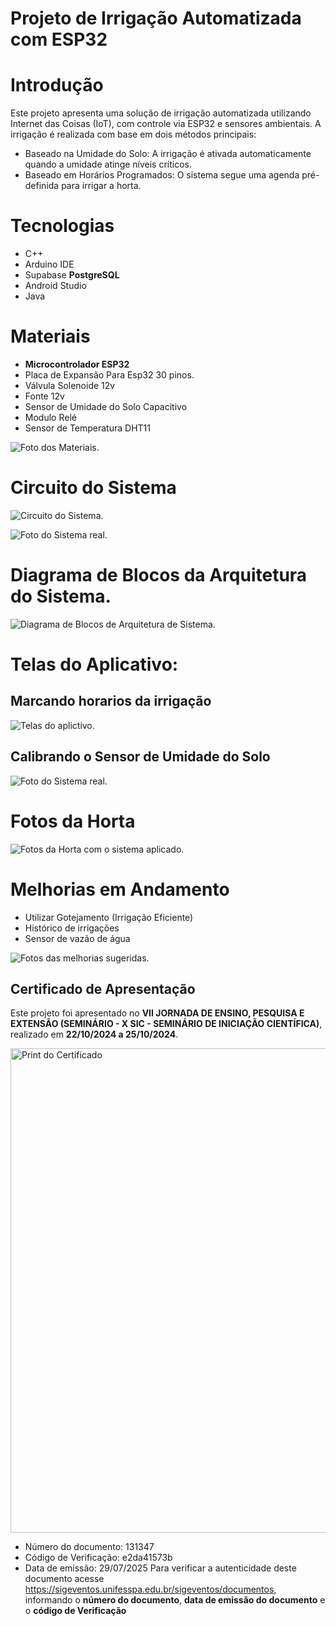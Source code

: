 # Projeto de Irrigação Automatizada com ESP32

# Introdução
Este projeto apresenta uma solução de irrigação automatizada utilizando Internet das Coisas (IoT), com controle via ESP32 e sensores ambientais. A irrigação é realizada com base em dois métodos principais:

- Baseado na Umidade do Solo: A irrigação é ativada automaticamente quando a umidade atinge níveis críticos.
- Baseado em Horários Programados: O sistema segue uma agenda pré-definida para irrigar a horta.

# Tecnologias
- C++
- Arduino IDE
- Supabase **PostgreSQL**
- Android Studio
- Java

# Materiais
- **Microcontrolador ESP32**
- Placa de Expansão Para Esp32 30 pinos.​
- Válvula Solenoide 12v​
- Fonte 12v​
- Sensor de Umidade do Solo Capacitivo​
- Modulo Relé​
- Sensor de Temperatura DHT11​

![Foto dos Materiais.](img/materiais.png)

# Circuito do Sistema 

![Circuito do Sistema.](img/circuito_sistema.png)

![Foto do Sistema real.](img/Sistema_real.png)

# Diagrama de Blocos da Arquitetura do Sistema.

![Diagrama de Blocos de Arquitetura de Sistema.](img/Diagrama_de_blocos.png)

# Telas do Aplicativo:
## Marcando horarios da irrigação

![Telas do aplictivo.](img/telas_1.png)

## Calibrando o Sensor de Umidade do Solo

![Foto do Sistema real.](img/telas_2.png)

# Fotos da Horta

![Fotos da Horta com o sistema aplicado.](img/horta_fotos.png)

# Melhorias em Andamento
- Utilizar Gotejamento (Irrigação Eficiente)
- Histórico de irrigações 
- Sensor de vazão de água 

![Fotos das melhorias sugeridas.](img/melhorias.png)

## Certificado de Apresentação

Este projeto foi apresentado no **VII JORNADA DE ENSINO, PESQUISA E EXTENSÃO (SEMINÁRIO - X SIC - SEMINÁRIO DE INICIAÇÃO CIENTÍFICA)**, realizado em **22/10/2024 a 25/10/2024**. 

<img width="1110" height="775" alt="Print do Certificado" src="https://github.com/user-attachments/assets/8ee717d5-77b7-42d1-bd1d-87f8fd837ebf" />

- Número do documento: 131347
- Código de Verificação: e2da41573b
- Data de emissão: 29/07/2025 
Para verificar a autenticidade deste documento acesse https://sigeventos.unifesspa.edu.br/sigeventos/documentos, informando o
**número do documento**, **data de emissão do documento** e o **código de Verificação**



